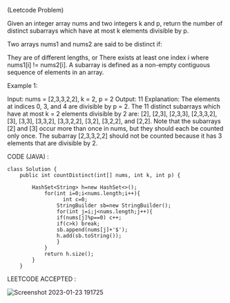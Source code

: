 (Leetcode Problem) 

Given an integer array nums and two integers k and p, return the number of distinct subarrays which have at most k elements divisible by p.

Two arrays nums1 and nums2 are said to be distinct if:

They are of different lengths, or
There exists at least one index i where nums1[i] != nums2[i].
A subarray is defined as a non-empty contiguous sequence of elements in an array.

 

Example 1:

Input: nums = [2,3,3,2,2], k = 2, p = 2
Output: 11
Explanation:
The elements at indices 0, 3, and 4 are divisible by p = 2.
The 11 distinct subarrays which have at most k = 2 elements divisible by 2 are:
[2], [2,3], [2,3,3], [2,3,3,2], [3], [3,3], [3,3,2], [3,3,2,2], [3,2], [3,2,2], and [2,2].
Note that the subarrays [2] and [3] occur more than once in nums, but they should each be counted only once.
The subarray [2,3,3,2,2] should not be counted because it has 3 elements that are divisible by 2.


CODE (JAVA) :

```
class Solution {
    public int countDistinct(int[] nums, int k, int p) {
      
        HashSet<String> h=new HashSet<>();
            for(int i=0;i<nums.length;i++){
                  int c=0;
                StringBuilder sb=new StringBuilder();
                for(int j=i;j<nums.length;j++){
                if(nums[j]%p==0) c++;
                if(c>k) break;
                sb.append(nums[j]+'$');
                h.add(sb.toString());
                }
            }
            return h.size();
        }
    }

```
LEETCODE ACCEPTED :

![Screenshot 2023-01-23 191725](https://user-images.githubusercontent.com/73281015/214055561-11719ded-4045-48f2-8130-a430366b93e5.png)
